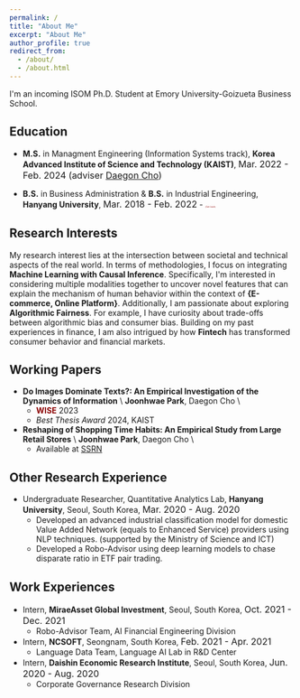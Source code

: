 ```yaml
---
permalink: /
title: "About Me"
excerpt: "About Me"
author_profile: true
redirect_from:
  - /about/
  - /about.html
---
```

I'm an incoming ISOM Ph.D. Student at Emory University-Goizueta Business School.

## Education
- **M.S.** in Managment Engineering (Information Systems track), **Korea Advanced Institute of Science and Technology (KAIST)**, <font size="3">Mar. 2022 - Feb. 2024 (adviser [Daegon Cho](https://www.business.kaist.ac.kr/faculty/dgcho))</font> 

- **B.S.** in Business Administration & **B.S.** in Industrial Engineering, **Hanyang University**, <font size="3">Mar. 2018 - Feb. 2022</font> - <span style="color:darkred;font-size:3;">(*Cum Laude*)</span>

## Research Interests
My research interest lies at the intersection between societal and technical aspects of the real world. In terms of methodologies, I focus on integrating **Machine Learning with Causal Inference**. Specifically, I'm interested in considering multiple modalities together to uncover novel features that can explain the mechanism of human behavior within the context of **{E-commerce, Online Platform}**. Additionally, I am passionate about exploring  **Algorithmic Fairness**. For example, I have curiosity about trade-offs between algorithmic bias and consumer bias. Building on my past experiences in finance, I am also intrigued by how **Fintech** has transformed consumer behavior and financial markets.

## Working Papers
- **Do Images Dominate Texts?: An Empirical Investigation of the Dynamics of Information** \\
**Joonhwae Park**, Daegon Cho \\
  - <span style="color:darkred">**WISE**</span> 2023
  - *Best Thesis Award* 2024, KAIST
- **Reshaping of Shopping Time Habits: An Empirical Study from Large Retail Stores** \\
**Joonhwae Park**, Daegon Cho \\
  - Available at [SSRN](https://ssrn.com/abstract=4565532)

## Other Research Experience
- Undergraduate Researcher, Quantitative Analytics Lab, **Hanyang University**, Seoul, South Korea, <font size="3">Mar. 2020 - Aug. 2020</font>
  - Developed an advanced industrial classification model for domestic Value Added Network (equals to Enhanced Service) providers using NLP techniques. (supported by the Ministry of Science and ICT)
  - Developed a Robo-Advisor using deep learning models to chase disparate ratio in ETF pair trading.


## Work Experiences
- Intern, **MiraeAsset Global Investment**, Seoul, South Korea, <font size="3">Oct. 2021 - Dec. 2021</font>
  - Robo-Advisor Team, AI Financial Engineering Division
- Intern, **NCSOFT**, Seongnam, South Korea, <font size="3">Feb. 2021 - Apr. 2021</font>
  - Language Data Team, Language AI Lab in R&D Center
- Intern, **Daishin Economic Research Institute**, Seoul, South Korea, <font size="3">Jun. 2020 - Aug. 2020</font>
  - Corporate Governance Research Division




